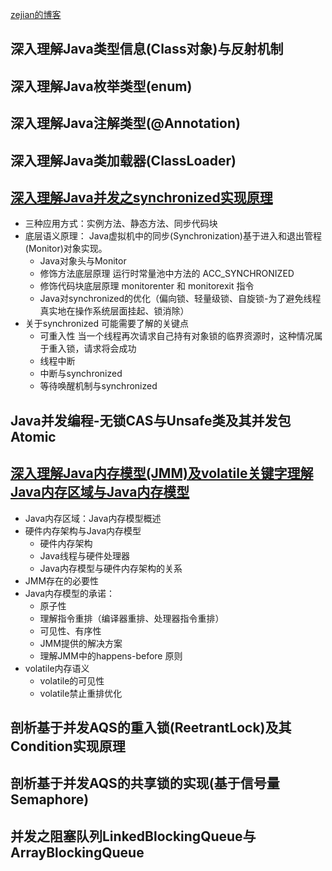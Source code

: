 
[zejian的博客](https://blog.csdn.net/javazejian/article/details/72828483 )

## 深入理解Java类型信息(Class对象)与反射机制
## 深入理解Java枚举类型(enum)
## 深入理解Java注解类型(@Annotation)
## 深入理解Java类加载器(ClassLoader)
## [深入理解Java并发之synchronized实现原理](https://blog.csdn.net/javazejian/article/details/72828483)
* 三种应用方式：实例方法、静态方法、同步代码块
* 底层语义原理： Java虚拟机中的同步(Synchronization)基于进入和退出管程(Monitor)对象实现。
  - Java对象头与Monitor
  - 修饰方法底层原理 运行时常量池中方法的 ACC_SYNCHRONIZED
  - 修饰代码块底层原理 monitorenter 和 monitorexit 指令
  - Java对synchronized的优化（偏向锁、轻量级锁、自旋锁-为了避免线程真实地在操作系统层面挂起、锁消除）
* 关于synchronized 可能需要了解的关键点
  * 可重入性 当一个线程再次请求自己持有对象锁的临界资源时，这种情况属于重入锁，请求将会成功
  * 线程中断
  * 中断与synchronized
  * 等待唤醒机制与synchronized

## Java并发编程-无锁CAS与Unsafe类及其并发包Atomic
## [深入理解Java内存模型(JMM)及volatile关键字理解Java内存区域与Java内存模型](https://blog.csdn.net/javazejian/article/details/72772461 )
* Java内存区域：Java内存模型概述
* 硬件内存架构与Java内存模型
  * 硬件内存架构
  * Java线程与硬件处理器
  * Java内存模型与硬件内存架构的关系
* JMM存在的必要性
* Java内存模型的承诺：
  * 原子性
  * 理解指令重排（编译器重排、处理器指令重排）
  * 可见性、有序性
  * JMM提供的解决方案
  * 理解JMM中的happens-before 原则
* volatile内存语义
  * volatile的可见性
  * volatile禁止重排优化


## 剖析基于并发AQS的重入锁(ReetrantLock)及其Condition实现原理
## 剖析基于并发AQS的共享锁的实现(基于信号量Semaphore)
## 并发之阻塞队列LinkedBlockingQueue与ArrayBlockingQueue